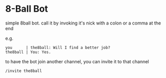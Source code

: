 8-Ball Bot
==========

simple 8ball bot.
call it by invoking it's nick with a colon or a comma at the end

e.g.

	you      | the8ball: Will I find a better job?
	the8ball | You: Yes.

to have the bot join another channel, you can invite it to that channel

	/invite the8ball
